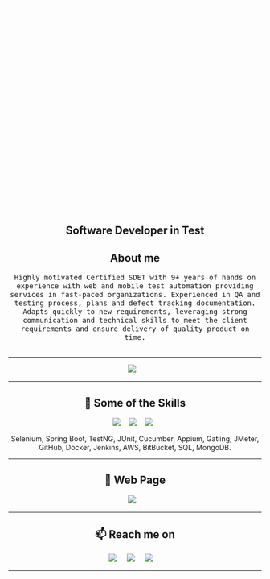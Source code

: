 <!--
**BobIT37/BobIT37** is a ✨ _special_ ✨ repository because its `README.md` (this file) appears on your GitHub profile.
--->  

<div align="center">
  <img class="animated-gif" src="https://github.com/BobIT37/BobIT37/blob/main/action.gif" width="500px" height="400px">
</div>
<h2 align="center"> Software Developer in Test</h2>

<h2 align="center">About me</h2>
<p align="center">
  <samp>Highly motivated Certified SDET with 9+ years of hands on experience with web and mobile test automation providing services in fast-paced organizations. Experienced in QA and testing process, plans and defect tracking documentation. Adapts quickly to new requirements, leveraging strong communication and technical skills to meet the client requirements and ensure delivery of quality product on time.
  </samp>
  <br> <br>
  <hr>

<p align="center" align='right'>
  <a target="_blank"href="https://bobit37.github.io/Resume/"><img src="https://img.shields.io/badge/Resume-%2312100E.svg?&style=for-the-badge&logo=bobit.us&logoColor=white" /></a>&nbsp;&nbsp;&nbsp;
</p>

</p>

<hr>

<h2 align="center"> 🔭 Some of the Skills</h2>
<p align="center">
  <img src="https://img.shields.io/badge/Java%20-%2343853D.svg?&style=for-the-badge&logo=Java&logoColor=white" />&nbsp;&nbsp;&nbsp;
  <img src="https://img.shields.io/badge/Python%20-%2300D9FF.svg?&style=for-the-badge&logo=Python&logoColor=white" />&nbsp;&nbsp;&nbsp;
  <img src="https://img.shields.io/badge/Scala%20-%231572B6.svg?&style=for-the-badge&logo=Scala&logoColor=white" />&nbsp;&nbsp;
</p>
<p align="center">Selenium, Spring Boot, TestNG, JUnit, Cucumber, Appium, Gatling, JMeter, GitHub, Docker, Jenkins, AWS, BitBucket, SQL, MongoDB.</p>

<hr>

<h2 align="center">💬 Web Page</h2>
<p align="center" align='right'>
  <a target="_blank"href="https://bobit.us/"><img src="https://img.shields.io/badge/bobit.us-%2312100E.svg?&style=for-the-badge&logo=bobit.us&logoColor=white" /></a>&nbsp;&nbsp;&nbsp;
</p>

<hr>

<h2  align="center">📫 Reach me on</h2>
<p align="center">
  <a target="_blank"href="https://www.linkedin.com/in/bob-it/"><img src="https://img.shields.io/badge/linkedin-%230077B5.svg?&style=for-the-badge&logo=linkedin&logoColor=white" /></a>&nbsp;&nbsp;&nbsp;&nbsp;
  <a target="_blank"href="https://twitter.com/ilhantrkmn37"><img src="https://img.shields.io/badge/twitter-%231DA1F2.svg?&style=for-the-badge&logo=twitter&logoColor=white" /></a>&nbsp;&nbsp;&nbsp;&nbsp;
  <a href="mailto:iturkmenus@gmail.com?subject=Hello%20Bob,%20From%20Github"><img src="https://img.shields.io/badge/gmail-%23D14836.svg?&style=for-the-badge&logo=gmail&logoColor=white" /></a>&nbsp;&nbsp;&nbsp;&nbsp;
</p>

<hr>

